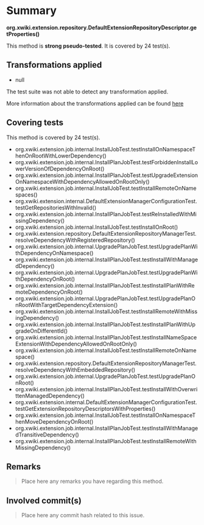 # Summary
**org.xwiki.extension.repository.DefaultExtensionRepositoryDescriptor.getProperties()**

This method is **strong pseudo-tested**.
It is covered by 24 test(s). 


## Transformations applied

- null


The test suite was not able to detect any transformation applied.

More information about the transformations applied can be found [here](https://github.com/STAMP-project/pitest-descartes)

## Covering tests
This method is covered by 24 test(s).
* org.xwiki.extension.job.internal.InstallJobTest.testInstallOnNamespaceThenOnRootWithLowerDependency()
* org.xwiki.extension.job.internal.InstallPlanJobTest.testForbiddenInstallLowerVersionOfDependencyOnRoot()
* org.xwiki.extension.job.internal.InstallPlanJobTest.testUpgradeExtensionOnNamespaceWithDependencyAllowedOnRootOnly()
* org.xwiki.extension.job.internal.InstallJobTest.testInstallRemoteOnNamespaces()
* org.xwiki.extension.internal.DefaultExtensionManagerConfigurationTest.testGetRepositoriesWithInvalid()
* org.xwiki.extension.job.internal.InstallPlanJobTest.testReInstalledWithMissingDependency()
* org.xwiki.extension.job.internal.InstallJobTest.testInstallOnRoot()
* org.xwiki.extension.repository.DefaultExtensionRepositoryManagerTest.resolveDependencyWithRegisteredRepository()
* org.xwiki.extension.job.internal.UpgradePlanJobTest.testUpgradePlanWithDependencyOnNamespace()
* org.xwiki.extension.job.internal.InstallPlanJobTest.testInstallWithManagedDependency()
* org.xwiki.extension.job.internal.UpgradePlanJobTest.testUpgradePlanWithDependencyOnRoot()
* org.xwiki.extension.job.internal.InstallPlanJobTest.testInstallPlanWithRemoteDependencyOnRoot()
* org.xwiki.extension.job.internal.UpgradePlanJobTest.testUpgradePlanOnRootWithTargetDependencyExtension()
* org.xwiki.extension.job.internal.InstallJobTest.testInstallRemoteWithMissingDependency()
* org.xwiki.extension.job.internal.InstallPlanJobTest.testInstallPlanWithUpgradeOnDifferentId()
* org.xwiki.extension.job.internal.InstallPlanJobTest.testInstallNameSpaceExtensionWithDependencyAllowedOnRootOnly()
* org.xwiki.extension.job.internal.InstallJobTest.testInstallRemoteOnNamespace()
* org.xwiki.extension.repository.DefaultExtensionRepositoryManagerTest.resolveDependencyWithEmbeddedRepository()
* org.xwiki.extension.job.internal.UpgradePlanJobTest.testUpgradePlanOnRoot()
* org.xwiki.extension.job.internal.InstallPlanJobTest.testInstallWithOverwrittenManagedDependency()
* org.xwiki.extension.internal.DefaultExtensionManagerConfigurationTest.testGetExtensionRepositoryDescriptorsWithProperties()
* org.xwiki.extension.job.internal.InstallJobTest.testInstallOnNamespaceThenMoveDependencyOnRoot()
* org.xwiki.extension.job.internal.InstallPlanJobTest.testInstallWithManagedTransitiveDependency()
* org.xwiki.extension.job.internal.InstallPlanJobTest.testInstallRemoteWithMissingDependency()


## Remarks
> Place here any remarks you have regarding this method.

## Involved commit(s)

> Place here any commit hash related to this issue.
